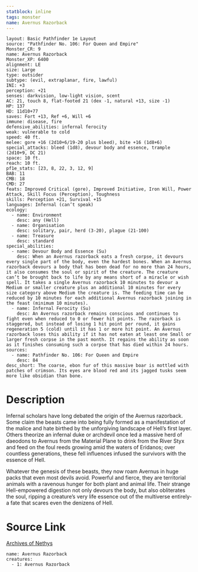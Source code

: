 ```yaml
---
statblock: inline
tags: monster
name: Avernus Razorback
---
```

```statblock
layout: Basic Pathfinder 1e Layout
source: "Pathfinder No. 106: For Queen and Empire"
Monster_CR: 9
name: Avernus Razorback
Monster_XP: 6400
alignment: LE
size: Large
type: outsider
subtype: (evil, extraplanar, fire, lawful)
INI: +3
perception: +21
senses: darkvision, low-light vision, scent
AC: 21, touch 8, flat-footed 21 (dex -1, natural +13, size -1)
HP: 137
HD: 11d10+77
saves: Fort +13, Ref +6, Will +6
immune: disease, fire
defensive_abilities: infernal ferocity
weak: vulnerable to cold
speed: 40 ft.
melee: gore +16 (2d10+6/19-20 plus bleed), bite +16 (1d8+6)
special_attacks: bleed (1d8), devour body and essence, trample (2d10+9, DC 21)
space: 10 ft.
reach: 10 ft.
pf1e_stats: [23, 8, 22, 3, 12, 9]
BAB: 11
CMB: 18
CMD: 27
feats: Improved Critical (gore), Improved Initiative, Iron Will, Power Attack, Skill Focus (Perception), Toughness
skills: Perception +21, Survival +15
languages: Infernal (can’t speak)
ecology:
  - name: Environment
    desc: any (Hell)
  - name: Organisation
    desc: solitary, pair, herd (3-20), plague (21-100)
  - name: Treasure
    desc: standard
special_abilities:
  - name: Devour Body and Essence (Su)
    desc: When an Avernus razorback eats a fresh corpse, it devours every single part of the body, even the hardest bones. When an Avernus razorback devours a body that has been dead for no more than 24 hours, it also consumes the soul or spirit of the creature. The creature can’t be brought back to life by any means short of a miracle or wish spell. It takes a single Avernus razorback 10 minutes to devour a Medium or smaller creature plus an additional 10 minutes for every size category above Medium the creature is. The feeding time can be reduced by 10 minutes for each additional Avernus razorback joining in the feast (minimum 10 minutes).
  - name: Infernal Ferocity (Su)
    desc: An Avernus razorback remains conscious and continues to fight even when reduced to 0 or fewer hit points. The razorback is staggered, but instead of losing 1 hit point per round, it gains regeneration 5 (cold) until it has 1 or more hit point. An Avernus razorback loses this ability if it has not eaten at least one Small or larger fresh corpse in the past month. It regains the ability as soon as it finishes consuming such a corpse that has died within 24 hours.
sources:
  - name: Pathfinder No. 106: For Queen and Empire
    desc: 84
desc_short: The coarse, ebon fur of this massive boar is mottled with patches of crimson. Its eyes are blood red and its jagged tusks seem more like obsidian than bone.
```
# Description
Infernal scholars have long debated the origin of the Avernus razorback. Some claim the beasts came into being fully formed as a manifestation of the malice and hate birthed by the unforgiving landscape of Hell’s first layer. Others theorize an infernal duke or archdevil once led a massive herd of daeodons to Avernus from the Material Plane to drink from the River Styx and feed on the foul reeds growing amid the waters of Eridanos; over countless generations, these fell influences infused the survivors with the essence of Hell.

Whatever the genesis of these beasts, they now roam Avernus in huge packs that even most devils avoid. Powerful and fierce, they are territorial animals with a ravenous hunger for both plant and animal life. Their strange Hell-empowered digestion not only devours the body, but also obliterates the soul, ripping a creature’s very life essence out of the multiverse entirely-a fate that scares even the denizens of Hell.
# Source Link
[Archives of Nethys](https://aonprd.com/MonsterDisplay.aspx?ItemName=Avernus%20Razorback)
```encounter-table
name: Avernus Razorback
creatures:
  - 1: Avernus Razorback
```
